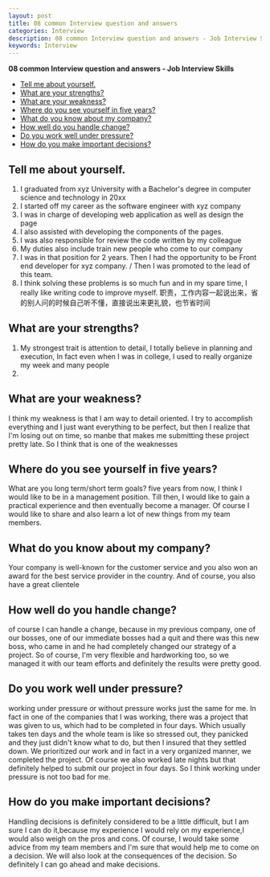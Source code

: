 ```yaml
---
layout: post
title: 08 common Interview question and answers
categories: Interview
description: 08 common Interview question and answers - Job Interview Skills
keywords: Interview
---
```


<!-- START doctoc generated TOC please keep comment here to allow auto update -->
<!-- DON'T EDIT THIS SECTION, INSTEAD RE-RUN doctoc TO UPDATE -->
**08 common Interview question and answers - Job Interview Skills**

- [Tell me about yourself.](#tell-me-about-yourself)
- [What are your strengths?](#what-are-your-strengths)
- [What are your weakness?](#what-are-your-weakness)
- [Where do you see yourself in five years?](#where-do-you-see-yourself-in-five-years)
- [What do you know about my company?](#what-do-you-know-about-my-company)
- [How well do you handle change?](#how-well-do-you-handle-change)
- [Do you work well under pressure?](#do-you-work-well-under-pressure)
- [How do you make important decisions?](#how-do-you-make-important-decisions)

<!-- END doctoc generated TOC please keep comment here to allow auto update -->

## Tell me about yourself.
1. I graduated from xyz University with a Bachelor's degree in computer science
and technology in 20xx
2. I started off my career as the software engineer with xyz company
3. I was in charge of developing web application as well as design the page
4. I also assisted with developing the components of the pages.
5. I was also responsible for review the code written by my colleague
6. My duties also include train new people who come to our company
7. I was in that position for 2 years. Then I had the opportunity to be Front end developer for xyz company. / Then I was promoted to the lead of this team.
8. I think solving these problems is so much fun and in my spare time, I really like writing code to improve myself.
职责，工作内容一起说出来，省的别人问的时候自己听不懂，直接说出来更礼貌，也节省时间

## What are your strengths?
1. My strongest trait is attention to detail, I totally believe in planning and execution, In fact even when I was in college, I used to really organize my week and many people
2.

## What are your weakness?
I think my weakness is that I am way to detail oriented. I try to accomplish everything and I just want everything to be perfect, but then I realize that I'm losing out on time, so manbe that makes me submitting these project pretty late. So I think that is one of the weaknesses

## Where do you see yourself in five years?
What are you long term/short term goals? five years from now, I think I would like to be in a management position. Till then, I would like to gain a practical experience and then eventually become a manager. Of course I would like to share and also learn a lot of new things from my team members.

## What do you know about my company?
Your company is well-known for the customer service and you also won an award for the best service provider in the country. And of course, you also have a great clientele

## How well do you handle change?
of course I can handle a change, because in my previous company, one of our bosses, one of our immediate bosses had a quit and there was this new boss, who came in and he had completely changed our strategy of a project. So of course, I'm very flexible and hardworking too, so we managed it with our team efforts and definitely the results were pretty good.

## Do you work well under pressure?
working under pressure or without pressure works just the same for me. In fact in one of the companies that I was working, there was a project that was given to us, which had to be completed in four days. Which usually takes ten days and the whole team is like so stressed out, they panicked and they just didn't know what to do, but then I
insured that they settled down. We prioritized our work and in fact in a very organized manner, we completed the project. Of course we also worked late nights but that definitely helped to submit our project in four days. So I think working under pressure is not too bad for me.

## How do you make important decisions?
Handling decisions is definitely considered to be a little difficult, but I am sure I can do it,because my experience I would rely on my experience,I would also weigh on the pros and cons. Of course, I would take some advice from my team members and I'm sure that would help me to come on a decision. We will also look at the consequences of the decision. So definitely I can go ahead and make decisions.
